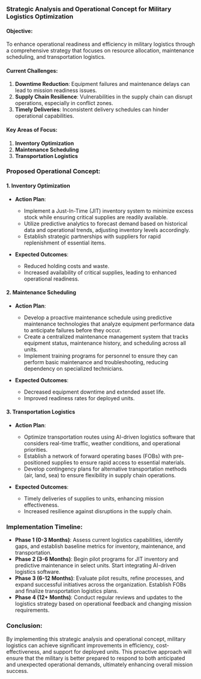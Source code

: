 ### Strategic Analysis and Operational Concept for Military Logistics Optimization

#### Objective:
To enhance operational readiness and efficiency in military logistics through a comprehensive strategy that focuses on resource allocation, maintenance scheduling, and transportation logistics.

#### Current Challenges:
1. **Downtime Reduction**: Equipment failures and maintenance delays can lead to mission readiness issues.
2. **Supply Chain Resilience**: Vulnerabilities in the supply chain can disrupt operations, especially in conflict zones.
3. **Timely Deliveries**: Inconsistent delivery schedules can hinder operational capabilities.

#### Key Areas of Focus:
1. **Inventory Optimization**
2. **Maintenance Scheduling**
3. **Transportation Logistics**

### Proposed Operational Concept:

#### 1. Inventory Optimization
- **Action Plan**:
  - Implement a Just-In-Time (JIT) inventory system to minimize excess stock while ensuring critical supplies are readily available.
  - Utilize predictive analytics to forecast demand based on historical data and operational trends, adjusting inventory levels accordingly.
  - Establish strategic partnerships with suppliers for rapid replenishment of essential items.

- **Expected Outcomes**:
  - Reduced holding costs and waste.
  - Increased availability of critical supplies, leading to enhanced operational readiness.

#### 2. Maintenance Scheduling
- **Action Plan**:
  - Develop a proactive maintenance schedule using predictive maintenance technologies that analyze equipment performance data to anticipate failures before they occur.
  - Create a centralized maintenance management system that tracks equipment status, maintenance history, and scheduling across all units.
  - Implement training programs for personnel to ensure they can perform basic maintenance and troubleshooting, reducing dependency on specialized technicians.

- **Expected Outcomes**:
  - Decreased equipment downtime and extended asset life.
  - Improved readiness rates for deployed units.

#### 3. Transportation Logistics
- **Action Plan**:
  - Optimize transportation routes using AI-driven logistics software that considers real-time traffic, weather conditions, and operational priorities.
  - Establish a network of forward operating bases (FOBs) with pre-positioned supplies to ensure rapid access to essential materials.
  - Develop contingency plans for alternative transportation methods (air, land, sea) to ensure flexibility in supply chain operations.

- **Expected Outcomes**:
  - Timely deliveries of supplies to units, enhancing mission effectiveness.
  - Increased resilience against disruptions in the supply chain.

### Implementation Timeline:
- **Phase 1 (0-3 Months)**: Assess current logistics capabilities, identify gaps, and establish baseline metrics for inventory, maintenance, and transportation.
- **Phase 2 (3-6 Months)**: Begin pilot programs for JIT inventory and predictive maintenance in select units. Start integrating AI-driven logistics software.
- **Phase 3 (6-12 Months)**: Evaluate pilot results, refine processes, and expand successful initiatives across the organization. Establish FOBs and finalize transportation logistics plans.
- **Phase 4 (12+ Months)**: Conduct regular reviews and updates to the logistics strategy based on operational feedback and changing mission requirements.

### Conclusion:
By implementing this strategic analysis and operational concept, military logistics can achieve significant improvements in efficiency, cost-effectiveness, and support for deployed units. This proactive approach will ensure that the military is better prepared to respond to both anticipated and unexpected operational demands, ultimately enhancing overall mission success.